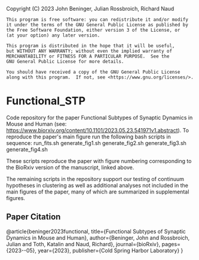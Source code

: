 Copyright (C) 2023 John Beninger, Julian Rossbroich, Richard Naud

    This program is free software: you can redistribute it and/or modify
    it under the terms of the GNU General Public License as published by
    the Free Software Foundation, either version 3 of the License, or
    (at your option) any later version.

    This program is distributed in the hope that it will be useful,
    but WITHOUT ANY WARRANTY; without even the implied warranty of
    MERCHANTABILITY or FITNESS FOR A PARTICULAR PURPOSE.  See the
    GNU General Public License for more details.

    You should have received a copy of the GNU General Public License
    along with this program.  If not, see <https://www.gnu.org/licenses/>.


# Functional_STP
Code repository for the paper Functional Subtypes of Synaptic Dynamics in Mouse and Human (see: https://www.biorxiv.org/content/10.1101/2023.05.23.541971v1.abstract).
To reproduce the paper's main figure run the following bash scripts in sequence:
run_fits.sh
generate_fig1.sh
generate_fig2.sh
generate_fig3.sh
generate_fig4.sh

These scripts reproduce the paper with figure numbering corresponding to the BioRxiv version of the manuscript, linked above.  

The remaining scripts in the repository support our testing of continuum hypotheses in clustering as well as additional analyses not included in the main figures of the paper, many of which are summarized in supplemental figures.

## Paper Citation
@article{beninger2023functional,
  title={Functional Subtypes of Synaptic Dynamics in Mouse and Human},
  author={Beninger, John and Rossbroich, Julian and Toth, Katalin and Naud, Richard},
  journal={bioRxiv},
  pages={2023--05},
  year={2023},
  publisher={Cold Spring Harbor Laboratory}
}
